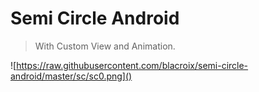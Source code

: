# Semi Circle Android

> With Custom View and Animation.

![https://raw.githubusercontent.com/blacroix/semi-circle-android/master/sc/sc0.png]()